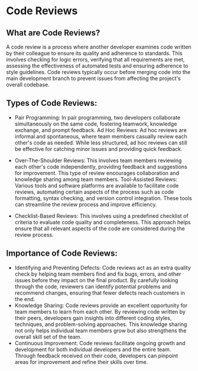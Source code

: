 # Code Reviews

## What are Code Reviews?

A code review is a process where another developer examines code written by their colleague to ensure its quality and adherence to standards. This involves checking for logic errors, verifying that all requirements are met, assessing the effectiveness of automated tests and ensuring adherence to style guidelines. Code reviews typically occur before merging code into the main development branch to prevent issues from affecting the project's overall codebase.

## Types of Code Reviews:

- Pair Programming: In pair programming, two developers collaborate simultaneously on the same code, fostering teamwork, knowledge exchange, and prompt feedback.
Ad Hoc Reviews: Ad hoc reviews are informal and spontaneous, where team members casually review each other's code as needed. While less structured, ad hoc reviews can still be effective for catching minor issues and providing quick feedback.

- Over-The-Shoulder Reviews: This involves team members reviewing each other's code independently, providing feedback and suggestions for improvement. This type of review encourages collaboration and knowledge sharing among team members.
Tool-Assisted Reviews: Various tools and software platforms are available to facilitate code reviews, automating certain aspects of the process such as code formatting, syntax checking, and version control integration. These tools can streamline the review process and improve efficiency.

- Checklist-Based Reviews: This involves using a predefined checklist of criteria to evaluate code quality and completeness. This approach helps ensure that all relevant aspects of the code are considered during the review process.

## Importance of Code Reviews:

- Identifying and Preventing Defects: Code reviews act as an extra quality check by helping team members find and fix bugs, errors, and other issues before they impact on the final product. By carefully looking through the code, reviewers can identify potential problems and recommend changes, ensuring that fewer defects reach customers in the end.
- Knowledge Sharing: Code reviews provide an excellent opportunity for team members to learn from each other. By reviewing code written by their peers, developers gain insights into different coding styles, techniques, and problem-solving approaches. This knowledge sharing not only helps individual team members grow but also strengthens the overall skill set of the team.
- Continuous Improvement: Code reviews facilitate ongoing growth and development for both individual developers and the entire team. Through feedback received on their code, developers can pinpoint areas for improvement and refine their skills over time.
